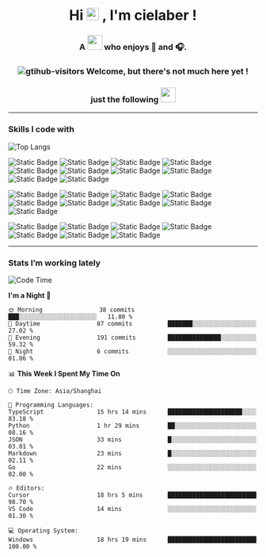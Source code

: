 <div align="center">
  <h1>Hi <img src="https://media.giphy.com/media/hvRJCLFzcasrR4ia7z/giphy.gif" width="25px"> ,  I'm  cielaber ! </h1>
  <h3>A <img src="https://media.giphy.com/media/WUlplcMpOCEmTGBtBW/giphy.gif" width="30">  who enjoys 📸 and 🎧.</h3>
  <h3 valign="center"><img src="https://komarev.com/ghpvc/?username=cielaber&label=Visitor_number&color=brightgreen&style=flat&logo=github" alt="gtihub-visitors" />  Welcome, but there's not much here yet ! </h3>
  <h3>just the following <img src="https://emojis.slackmojis.com/emojis/images/1531849430/4246/blob-sunglasses.gif?1531849430" width="30"/></h3>
</div>

---

<!--
![Visitor Count](https://profile-counter.glitch.me/cielaber/count.svg)
![cielaber's GitHub stats](https://github-readme-stats.vercel.app/api?username=cielaber&show_icons=true&theme=tokyonight)
-->


### Skills I code with
![Top Langs](https://github-readme-stats.vercel.app/api/top-langs/?username=cielaber&layout=compact&theme=tokyonight)

![Static Badge](https://img.shields.io/badge/HTML-%23E34F26?logo=html5&logoColor=ffffff)
![Static Badge](https://img.shields.io/badge/CSS-1572B6?logo=css3&logoColor=ffffff)
![Static Badge](https://img.shields.io/badge/JavaScript-FFCA28?logo=javascript&logoColor=ffffff)
![Static Badge](https://img.shields.io/badge/TypeScript-%233178C6?logo=typescript&logoColor=ffffff)
![Static Badge](https://img.shields.io/badge/Vue-%234FC08D?logo=vuedotjs&logoColor=ffffff)
![Static Badge](https://img.shields.io/badge/React-%2361DAFB?logo=react&logoColor=ffffff)
![Static Badge](https://img.shields.io/badge/Node.js-%23339933?logo=nodedotjs&logoColor=ffffff)
![Static Badge](https://img.shields.io/badge/Electron-%2347848F?logo=electron&logoColor=ffffff)
![Static Badge](https://img.shields.io/badge/Koa-%2333333D?logo=koa&logoColor=ffffff)
![Static Badge](https://img.shields.io/badge/Next-%23000000?logo=nextdotjs&logoColor=ffffff)

![Static Badge](https://img.shields.io/badge/Golang-%2300ADD8?logo=go&logoColor=ffffff)
![Static Badge](https://img.shields.io/badge/MySQL-%234479A1?logo=mysql&logoColor=ffffff)
![Static Badge](https://img.shields.io/badge/Linux-%23FCC624?logo=linux&logoColor=000000)
![Static Badge](https://img.shields.io/badge/Docker-%232496ED?logo=docker&logoColor=ffffff)
![Static Badge](https://img.shields.io/badge/Nginx-%23009639?logo=nginx&logoColor=ffffff)
![Static Badge](https://img.shields.io/badge/S3-%23569A31?logo=amazons3&logoColor=ffffff)
![Static Badge](https://img.shields.io/badge/MQTT-%23660066?logo=mqtt&logoColor=ffffff)
![Static Badge](https://img.shields.io/badge/Prometheus-%23E6522C?logo=prometheus&logoColor=ffffff)
![Static Badge](https://img.shields.io/badge/Grafana-%23F46800?logo=grafana&logoColor=ffffff)

![Static Badge](https://img.shields.io/badge/Vite-%236E9F18?logo=vite&logoColor=ffffff)
![Static Badge](https://img.shields.io/badge/Rollup-%23EC4A3F?logo=rollupdotjs&logoColor=ffffff)
![Static Badge](https://img.shields.io/badge/Echarts-%23AA344D?logo=apacheecharts&logoColor=ffffff)
![Static Badge](https://img.shields.io/badge/Git-%23F05032?logo=git&logoColor=ffffff)
![Static Badge](https://img.shields.io/badge/Less-%231D365D?logo=less&logoColor=ffffff)
![Static Badge](https://img.shields.io/badge/Sass-%23CC6699?logo=sass&logoColor=ffffff)
![Static Badge](https://img.shields.io/badge/tailwindcss-%2306B6D4?logo=tailwindcss&logoColor=ffffff)

---

### Stats I’m working lately
<!--START_SECTION:waka-->
![Code Time](http://img.shields.io/badge/Code%20Time-1%2C860%20hrs%2043%20mins-blue)

**I'm a Night 🦉** 

```text
🌞 Morning                38 commits          ███░░░░░░░░░░░░░░░░░░░░░░   11.80 % 
🌆 Daytime                87 commits          ███████░░░░░░░░░░░░░░░░░░   27.02 % 
🌃 Evening                191 commits         ███████████████░░░░░░░░░░   59.32 % 
🌙 Night                  6 commits           ░░░░░░░░░░░░░░░░░░░░░░░░░   01.86 % 
```


📊 **This Week I Spent My Time On** 

```text
🕑︎ Time Zone: Asia/Shanghai

💬 Programming Languages: 
TypeScript               15 hrs 14 mins      █████████████████████░░░░   83.18 % 
Python                   1 hr 29 mins        ██░░░░░░░░░░░░░░░░░░░░░░░   08.16 % 
JSON                     33 mins             █░░░░░░░░░░░░░░░░░░░░░░░░   03.01 % 
Markdown                 23 mins             █░░░░░░░░░░░░░░░░░░░░░░░░   02.11 % 
Go                       22 mins             ░░░░░░░░░░░░░░░░░░░░░░░░░   02.00 % 

🔥 Editors: 
Cursor                   18 hrs 5 mins       █████████████████████████   98.70 % 
VS Code                  14 mins             ░░░░░░░░░░░░░░░░░░░░░░░░░   01.30 % 

💻 Operating System: 
Windows                  18 hrs 19 mins      █████████████████████████   100.00 % 
```


<!--END_SECTION:waka-->
